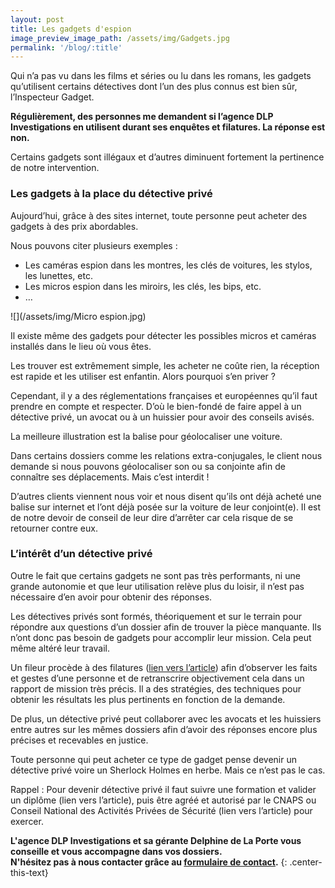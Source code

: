 ```yaml
---
layout: post
title: Les gadgets d'espion
image_preview_image_path: /assets/img/Gadgets.jpg
permalink: '/blog/:title'
---
```


Qui n’a pas vu dans les films et s&eacute;ries ou lu dans les romans, les gadgets qu’utilisent certains d&eacute;tectives dont l’un des plus connus est bien s&ucirc;r, l’Inspecteur Gadget.

**R&eacute;guli&egrave;rement, des personnes me demandent si l’agence DLP Investigations en utilisent durant ses enqu&ecirc;tes et filatures. La r&eacute;ponse est non.**

Certains gadgets sont ill&eacute;gaux et d’autres diminuent fortement la pertinence de notre intervention.

### Les gadgets &agrave; la place du d&eacute;tective priv&eacute;

Aujourd’hui, gr&acirc;ce &agrave; des sites internet, toute personne peut acheter des gadgets &agrave; des prix abordables.

Nous pouvons citer plusieurs exemples :

* Les cam&eacute;ras espion dans les montres, les cl&eacute;s de voitures, les stylos, les lunettes, etc.
* Les micros espion dans les miroirs, les cl&eacute;s, les bips, etc.
* …

![](/assets/img/Micro espion.jpg)

Il existe m&ecirc;me des gadgets pour d&eacute;tecter les possibles micros et cam&eacute;ras install&eacute;s dans le lieu o&ugrave; vous &ecirc;tes.

Les trouver est extr&ecirc;mement simple, les acheter ne co&ucirc;te rien, la r&eacute;ception est rapide et les utiliser est enfantin. Alors pourquoi s’en priver ?

Cependant, il y a des r&eacute;glementations fran&ccedil;aises et europ&eacute;ennes qu’il faut prendre en compte et respecter. D’o&ugrave; le bien-fond&eacute; de faire appel &agrave; un d&eacute;tective priv&eacute;, un avocat ou &agrave; un huissier pour avoir des conseils avis&eacute;s.

La meilleure illustration est la balise pour g&eacute;olocaliser une voiture.

Dans certains dossiers comme les relations extra-conjugales, le client nous demande si nous pouvons g&eacute;olocaliser son ou sa conjointe afin de conna&icirc;tre ses d&eacute;placements. Mais c’est interdit \!

D’autres clients viennent nous voir et nous disent qu’ils ont d&eacute;j&agrave; achet&eacute; une balise sur internet et l’ont d&eacute;j&agrave; pos&eacute;e sur la voiture de leur conjoint(e). Il est de notre devoir de conseil de leur dire d’arr&ecirc;ter car cela risque de se retourner contre eux.

### L’int&eacute;r&ecirc;t d’un d&eacute;tective priv&eacute;

Outre le fait que certains gadgets ne sont pas tr&egrave;s performants, ni une grande autonomie et que leur utilisation rel&egrave;ve plus du loisir, il n’est pas n&eacute;cessaire d’en avoir pour obtenir des r&eacute;ponses.

Les d&eacute;tectives priv&eacute;s sont form&eacute;s, th&eacute;oriquement et sur le terrain pour r&eacute;pondre aux questions d’un dossier afin de trouver la pi&egrave;ce manquante. Ils n’ont donc pas besoin de gadgets pour accomplir leur mission. Cela peut m&ecirc;me alt&eacute;r&eacute; leur travail.

Un fileur proc&egrave;de &agrave; des filatures ([lien vers l’article](https://dlp-investigations.fr/la-filature/)) afin d’observer les faits et gestes d’une personne et de retranscrire objectivement cela dans un rapport de mission tr&egrave;s pr&eacute;cis. Il a des strat&eacute;gies, des techniques pour obtenir les r&eacute;sultats les plus pertinents en fonction de la demande.

De plus, un d&eacute;tective priv&eacute; peut collaborer avec les avocats et les huissiers entre autres sur les m&ecirc;mes dossiers afin d’avoir des r&eacute;ponses encore plus pr&eacute;cises et recevables en justice.

Toute personne qui peut acheter ce type de gadget pense devenir un d&eacute;tective priv&eacute; voire un Sherlock Holmes en herbe. Mais ce n’est pas le cas.

Rappel : Pour devenir d&eacute;tective priv&eacute; il faut suivre une formation et valider un dipl&ocirc;me (lien vers l’article), puis &ecirc;tre agr&eacute;&eacute; et autoris&eacute; par le CNAPS ou Conseil National des Activit&eacute;s Priv&eacute;es de S&eacute;curit&eacute; (lien vers l’article) pour exercer.

**L'agence DLP Investigations et sa g&eacute;rante Delphine de La Porte vous conseille et vous accompagne dans vos dossiers.**<br>**N'h&eacute;sitez pas &agrave; nous contacter gr&acirc;ce au&nbsp;[formulaire de contact](https://dlp-investigations.fr/#contact).**
{: .center-this-text}